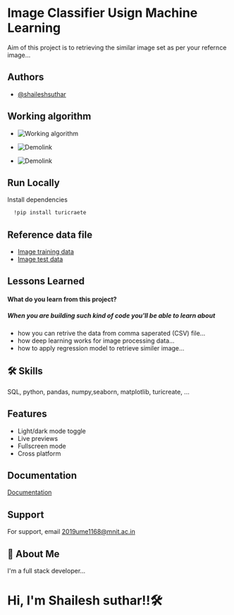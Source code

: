 
# Image Classifier Usign Machine Learning  

Aim of this project is to retrieving the  similar image set as per your 
refernce image...


## Authors

- [@shaileshsuthar](https://github.com/shaileshsuthar675/)


## Working algorithm

- ![Working algorithm](https://docs-assets.developer.apple.com/published/23f419acc6/rendered2x-1629236183.png)

- ![Demolink](https://assets.skyfilabs.com/images/blog/image-classifer-for-identifying-cats-dogs.webp)

- ![Demolink](https://media.geeksforgeeks.org/wp-content/uploads/cat-vs-dog.jpg)


## Run Locally

Install dependencies

```bash
  !pip install turicraete
```
## Reference data file
- [Image training data](https://drive.google.com/file/d/1SReVWLZ7ZxMNkBVnz3KS8ql2QKV48mEE/view?usp=sharing)
- [Image test data](https://drive.google.com/file/d/1llxWm2raIzbkmXXmq9JFk07_fmBPH0Nb/view?usp=sharing)

## Lessons Learned
#### What do you learn from this project?
##### When you are building such kind of code you'll be able to learn about
- how you can retrive the data from comma saperated (CSV) file...
- how deep learning works for image processing data...
- how to apply regression model to retrieve similer image...

## 🛠 Skills
SQL, python, pandas, numpy,seaborn, matplotlib,
turicreate, ...



## Features

- Light/dark mode toggle
- Live previews
- Fullscreen mode
- Cross platform



## Documentation

[Documentation](https://linktodocumentation)

## Support

For support, email 2019ume1168@mnit.ac.in


## 🚀 About Me
I'm a full stack developer...
# Hi, I'm Shailesh suthar!!🛠
